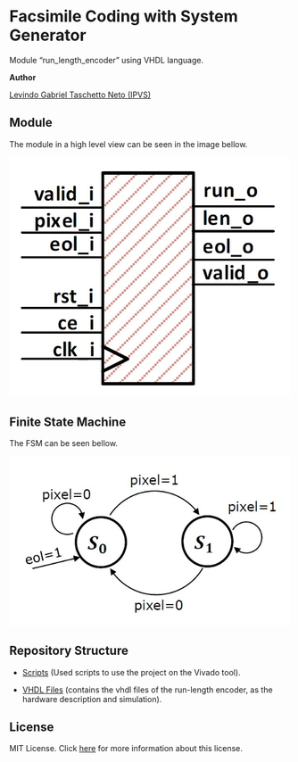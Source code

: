# Facsimile Coding with System Generator

Module “run_length_encoder” using VHDL language.

__Author__

[Levindo Gabriel Taschetto Neto (IPVS)](http://levindoneto.com)

## Module 

The module in a high level view can be seen in the image bellow.

![Module](resources/module.jpg)

## Finite State Machine

The FSM can be seen bellow.

![FSM](resources/fsm.jpg)

## Repository Structure

* [Scripts](scripts) (Used scripts to use the project on the Vivado tool).

* [VHDL Files](vhdl_files) (contains the vhdl files of the run-length encoder, as the hardware description and simulation).

## License

MIT License. Click [here](LICENSE.md) for more information about this license.

